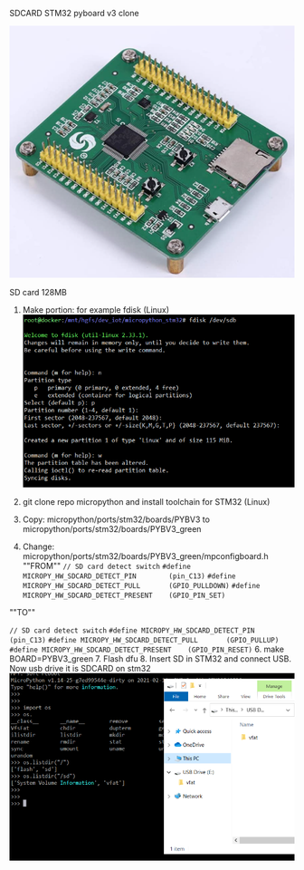 SDCARD STM32 pyboard v3 clone


![1c85370bdda8c98296b312073a906704.png](./_resources/2a8f104dea9b4c89b40d23852b50707f.png)

SD card  128MB
1. Make portion: for example fdisk (Linux)
![b8b70295fd779deeac898277e58ebac6.png](./_resources/82320f5af4884118a6183a5f96a3a5f1.png)

3. git clone repo micropython and install toolchain for STM32 (Linux)

4. Copy: micropython/ports/stm32/boards/PYBV3 to micropython/ports/stm32/boards/PYBV3_green
5. Change: micropython/ports/stm32/boards/PYBV3_green/mpconfigboard.h
""FROM""
`// SD card detect switch`
`#define MICROPY_HW_SDCARD_DETECT_PIN        (pin_C13)`
`#define MICROPY_HW_SDCARD_DETECT_PULL       (GPIO_PULLDOWN)`
`#define MICROPY_HW_SDCARD_DETECT_PRESENT    (GPIO_PIN_SET)`

""TO""

`// SD card detect switch`
`#define MICROPY_HW_SDCARD_DETECT_PIN        (pin_C13)`
`#define MICROPY_HW_SDCARD_DETECT_PULL       (GPIO_PULLUP)`
`#define MICROPY_HW_SDCARD_DETECT_PRESENT    (GPIO_PIN_RESET)`
6.  make BOARD=PYBV3_green
7. Flash dfu
8. Insert SD in STM32 and connect USB. Now usb drive it is SDCARD on stm32
![14f678ed8717538f451b2c29344587d7.png](./_resources/a4e4ad70557d4e159ca4608bbc51f767.png)
